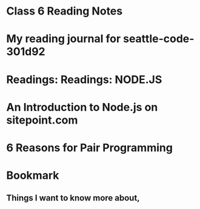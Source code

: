 # Class 6 Reading Notes

# My reading journal for seattle-code-301d92

# Readings: Readings: NODE.JS

# An Introduction to Node.js on sitepoint.com

# 6 Reasons for Pair Programming

# Bookmark

 ## Things I want to know more about,
